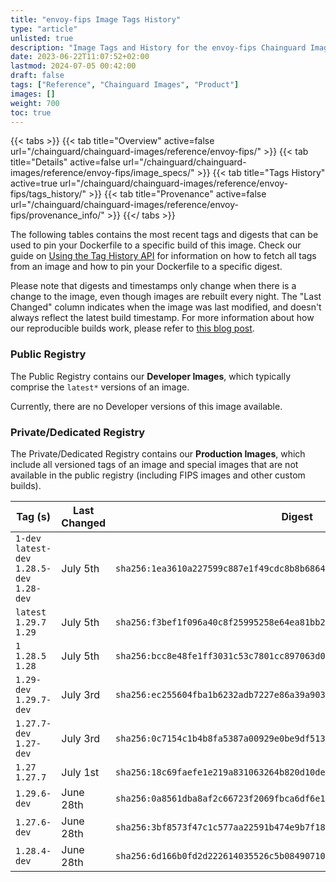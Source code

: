 ```yaml
---
title: "envoy-fips Image Tags History"
type: "article"
unlisted: true
description: "Image Tags and History for the envoy-fips Chainguard Image"
date: 2023-06-22T11:07:52+02:00
lastmod: 2024-07-05 00:42:00
draft: false
tags: ["Reference", "Chainguard Images", "Product"]
images: []
weight: 700
toc: true
---
```


{{< tabs >}}
{{< tab title="Overview" active=false url="/chainguard/chainguard-images/reference/envoy-fips/" >}}
{{< tab title="Details" active=false url="/chainguard/chainguard-images/reference/envoy-fips/image_specs/" >}}
{{< tab title="Tags History" active=true url="/chainguard/chainguard-images/reference/envoy-fips/tags_history/" >}}
{{< tab title="Provenance" active=false url="/chainguard/chainguard-images/reference/envoy-fips/provenance_info/" >}}
{{</ tabs >}}

The following tables contains the most recent tags and digests that can be used to pin your Dockerfile to a specific build of this image. Check our guide on [Using the Tag History API](/chainguard/chainguard-images/using-the-tag-history-api/) for information on how to fetch all tags from an image and how to pin your Dockerfile to a specific digest.

Please note that digests and timestamps only change when there is a change to the image, even though images are rebuilt every night. The "Last Changed" column indicates when the image was last modified, and doesn't always reflect the latest build timestamp. For more information about how our reproducible builds work, please refer to [this blog post](https://www.chainguard.dev/unchained/reproducing-chainguards-reproducible-image-builds).

### Public Registry
The Public Registry contains our **Developer Images**, which typically comprise the `latest*` versions of an image.

Currently, there are no Developer versions of this image available.

### Private/Dedicated Registry
The Private/Dedicated Registry contains our **Production Images**, which include all versioned tags of an image and special images that are not available in the public registry (including FIPS images and other custom builds).

| Tag (s)                                       | Last Changed | Digest                                                                    |
|-----------------------------------------------|--------------|---------------------------------------------------------------------------|
|  `1-dev` `latest-dev` `1.28.5-dev` `1.28-dev` | July 5th     | `sha256:1ea3610a227599c887e1f49cdc8b8b6864715788d9394cf76bac0d30a94fcd65` |
|  `latest` `1.29.7` `1.29`                     | July 5th     | `sha256:f3bef1f096a40c8f25995258e64ea81bb28ada7987e368eff2065b53175c0336` |
|  `1` `1.28.5` `1.28`                          | July 5th     | `sha256:bcc8e48fe1ff3031c53c7801cc897063d0b1c49857677624af72497539e69388` |
|  `1.29-dev` `1.29.7-dev`                      | July 3rd     | `sha256:ec255604fba1b6232adb7227e86a39a903f6a0060ceccd6326600745216a880e` |
|  `1.27.7-dev` `1.27-dev`                      | July 3rd     | `sha256:0c7154c1b4b8fa5387a00929e0be9df513c36bb6c06615fc1072a4b5ed175c33` |
|  `1.27` `1.27.7`                              | July 1st     | `sha256:18c69faefe1e219a831063264b820d10def9f06a91dfc4f86a98cf64df94bbde` |
|  `1.29.6-dev`                                 | June 28th    | `sha256:0a8561dba8af2c66723f2069fbca6df6e1484953f4fce2a6ab058b079bb8145b` |
|  `1.27.6-dev`                                 | June 28th    | `sha256:3bf8573f47c1c577aa22591b474e9b7f18e1e90fd8626312a26c8fafa13d65e4` |
|  `1.28.4-dev`                                 | June 28th    | `sha256:6d166b0fd2d222614035526c5b084907101bb4fead9f5a889e346ea56281b437` |

